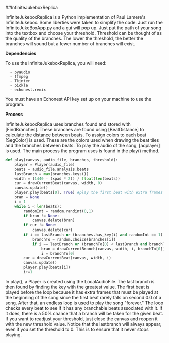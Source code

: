 ##InfiniteJukeboxReplica

InfiniteJukeboxReplica is a Python implementation of Paul Lamere's InfiniteJukebox. Some liberties were taken to simplify the code. Just run the InfiniteJukeBoxApp.py and a gui will pop up. Just put the path of your song into the textbox and choose your threshold. Threshold can be thought of as the quality of the branches. The lower the threshold, the better the branches will sound but a fewer number of branches will exist.

**Dependencies**

To use the InfiniteJukeboxReplica, you will need:

      - pyaudio
      - ffmpeg
      - Tkinter
      - pickle
      - echonest.remix 

You must have an Echonest API key set up on your machine to use the program.

**Process**

InfiniteJukeboxReplica uses branches found and stored with [FindBranches]. These branches are found using [BeatDistance] to calculate the distance between beats. To assign colors to each beat [SegColor] is used. These are the colors used when drawing the beat tiles and the branches between beats. To play the audio of the song, [aqplayer] is used. The main process the program uses is found in the play() method.

```python
def play(canvas, audio_file, branches, threshold):
    player = Player(audio_file)
    beats = audio_file.analysis.beats
    lastBranch = max(branches.keys())
    width = (1440 - (xpad * 2)) / float(len(beats))
    cur = drawCurrentBeat(canvas, width, 0)
    canvas.update()
    player.play(beats[0], True) #play the first beat with extra frames for intro
    bran = None
    i = 1
    while i < len(beats):
        randomInt = random.randint(0,1)
        if bran != None:
            canvas.delete(bran)
        if cur != None:
            canvas.delete(cur)
        if i == lastBranch or (branches.has_key(i) and randomInt == 1):
            branchTo = random.choice(branches[i])
            if i == lastBranch or (branchTo[0] < lastBranch and branchTo[1] <= threshold):
                bran = drawCurrentBranch(canvas, width, i, branchTo[0])
                i = branchTo[0]
        cur = drawCurrentBeat(canvas, width, i)
        canvas.update()
        player.play(beats[i])
        i+=1
```

In play(), a Player is created using the LocalAudioFile. The last branch is then found by finding the key with the greatest value. The first beat is played before the loop because it has extra frames that must be played at the beginning of the song since the first beat rarely falls on second 0.0 of a song. After that, an endless loop is used to play the song "forever." The loop checks every beat to see if it has any branchable beats associated with it. If it does, there is a 50% chance that a branch will be taken for the given beat. If you want to readjust your threshold, just close the canvas and reopen it with the new threshold value. Notice that the lastbranch will always appear, even if you set the threshold to 0. This is to ensure that it never stops playing.  

